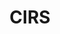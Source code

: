 ---
title: CIRS
summary: Contains posts related to `Código Do Imposto Sobre O Rendimento Das Pessoas Singulares`
description: Contains posts related to Código Do Imposto Sobre O Rendimento Das Pessoas Singulares
---
